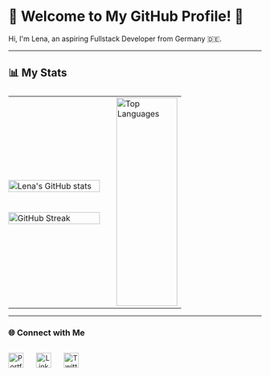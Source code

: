 # 🌟 Welcome to My GitHub Profile! 🌟

Hi, I'm Lena, an aspiring Fullstack Developer from Germany 🇩🇪.  

---

## 📊 My Stats

<div align="center">
    <table style="width: 100%; max-width: 800px; margin: auto; border-collapse: collapse; border: none; display: flex; align-items: stretch;">
        <tr style="display: flex; width: 100%;  display: flex
;
    flex-direction: row;
    align-items: center;
    gap: 25px;">
            <!-- Linker Container: GitHub Stats und GitHub Streaks -->
            <td style="flex: 3; display: flex; flex-direction: column; gap: 20px; border: none; padding: 0;">
                <div style="margin-bottom: 20px; flex: 1;">
                    <img src="https://github-readme-stats.vercel.app/api?username=Lenam0n&show_icons=true&theme=material-palenight" alt="Lena's GitHub stats" width="100%">
                </div>
                <div style="flex: 1;">
                    <img src="https://streak-stats.demolab.com?user=Lenam0n&theme=material-palenight&date_format=M%20j%5B%2C%20Y%5D&mode=weekly" alt="GitHub Streak" width="100%">
                </div>
            </td>
            <!-- Rechter Container: Top Languages -->
            <td style="flex: 2; border: none; display: flex; align-items: center; justify-content: center;">
                <img src="https://github-readme-stats.vercel.app/api/top-langs/?username=Lenam0n&langs_count=8&theme=material-palenight&hide=Shaderlab,HLSL,HTML,CSS" alt="Top Languages" style="max-height: 100%; width: 100%;     height: 415px;">
            </td>
        </tr>
    </table>
</div>

---

### 🌐 Connect with Me
<div align="center" style="margin-top: 30px;">
    <div style="display: flex; align-items: center; gap: 25px;">
        <!-- Portfolio -->
        <a href="https://lenam0n.net" target="_blank" style="text-decoration: none;">
            <img src="https://img.icons8.com/ios-filled/50/000000/web-design.png" alt="Portfolio Icon" width="30px" />
        </a>
        <!-- LinkedIn -->
        <a href="https://www.linkedin.com/in/lenam0n/" target="_blank" style="text-decoration: none;">
            <img src="https://img.icons8.com/ios-filled/50/0077b5/linkedin.png" alt="LinkedIn Icon" width="30px" />
        </a>
        <!-- Twitter -->
        <a href="https://x.com/Lenam0n" target="_blank" style="text-decoration: none;">
            <img src="https://img.icons8.com/ios-filled/50/1da1f2/twitter.png" alt="Twitter Icon" width="30px" />
        </a>
    </div>
</div>
